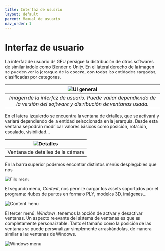 ```yaml
---
title: Interfaz de usuario
layout: default
parent: Manual de usuario
nav_order: 1
---
```


# Interfaz de usuario

La interfaz de usuario de GEU persigue la distribución de otros softwares de similar índole como Blender o Unity. En el lateral derecho de la imagen se pueden ver la jerarquía de la escena, con todas las entidades cargadas, clasificadas por categorías. 

| ![UI general](..\Assets\Images\gui_overview.png)                                                                          |
|:-------------------------------------------------------------------------------------------------------------------------:|
| *Imagen de la interfaz de usuario. Puede variar dependiendo de la versión del software y distribución de ventanas usada.* |

En el lateral izquierdo se encuentra la ventana de detalles, que se activará y variará dependiendo de la entidad seleccionada en la jerarquía. Desde esta ventana se podrán modificar valores básicos como posición, rotación, escalado, visibilidad...

| ![Detalles](../Assets/Images/gui_details.png) |
|:---------------------------------------------:|
| Ventana de detalles de la cámara              |

En la barra superior podemos encontrar distintos menús desplegables que nos 

![File menu](../Assets/Images/scenes_manage.png)

El segundo menú, *Content*, nos permite cargar los assets soportados por el programa: Nubes de puntos en formato PLY, modelos 3D, imágenes... 

![Content menu](../Assets/Images/gui_menu_content.png)

El tercer menú, *Windows*, tenemos la opción de activar y desactivar ventanas. Un aspecto relevante del sistema de ventanas es que es completamente personalizable. Tanto el tamaño como la posición de las ventanas se puede personalizar simplemente arrastrándolas, de manera similar a las ventanas de Windows. 

![Windows menu](../Assets/Images/gui_menu_windows.png)

